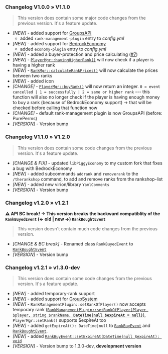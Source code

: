 ### Changelog V1.0.0 » V1.1.0
> This version does contain some major code changes from the previous version. It's a feature update.
- *[NEW]* - added support for [GroupsAPI](https://github.com/alvin0319/GroupsAPI)
  - added `rank-management-plugin` entry to *config.yml*
- *[NEW]* - added support for [BedrockEconomy](https://github.com/cooldogedev/BedrockEconomy)
    - added `economy-plugin` entry to *config.yml*
- *[NEW]* - added a buyer-protection and price calculating ([#7](https://github.com/supercrafter333/theRankShop/issues/7))
- *[NEW]* - [`PlayerMgr::havingHigherRank()`](https://github.com/supercrafter333/theRankShop/blob/master/src/supercrafter333/theRankShop/Manager/PlayerMgr.php#L50) will now check if a player is having a higher rank
- *[NEW]* - [`RankMgr::calculateRankPrices()`](https://github.com/supercrafter333/theRankShop/blob/master/src/supercrafter333/theRankShop/Manager/RankMgr.php#L36) will now calculate the prices between two ranks
- *[NEW]* - added icon
- *[CHANGE]* - [`PlayerMgr::buyRank()`](https://github.com/supercrafter333/theRankShop/blob/master/src/supercrafter333/theRankShop/Manager/PlayerMgr.php#L68) will now return an integer. `0 = event cancelled | 1 = successfully | 2 = same or higher rank`  ---  this function will also no longer check if the player is having enough money to buy a rank (because of BedrockEconomy support) -> that will be checked before calling that function now
- *[CHANGE]* - default rank-management plugin is now GroupsAPI (before: PurePerms)
- *[VERSION]* - Version bump

### Changelog V1.1.0 » V1.2.0
> This version does contain some code changes from the previous version. It's a feature update.
- *[CHANGE & FIX]* - updated `libPiggyEconomy` to my custom fork that fixes a bug with BedrockEconomy
- *[NEW]* - added subcommands `addrank` and `removerank` to the `/therankshop` command, to add and remove ranks from the rankshop-list
- *[NEW]* - added new virion/library `YamlComments`
- *[VERSION]* - Version bump

### Changelog v1.2.0 » v1.2.1
**⚠️ API BC break! -> This version breaks the backward compatiblity of the `RankBuyedEvent` (<- old | new ->) `RankBoughtEvent`**
> This version doesn't contain much code changes from the previous version.
- *[CHANGE & BC break]* - Renamed class `RankBuyedEvent` to [`RankBoughtEvent`](https://github.com/supercrafter333/theRankShop/blob/master/src/supercrafter333/theRankShop/Events/RankBoughtEvent.php)
- *[VERSION]* - Version bump


### Changelog v1.2.1 » v1.3.0-dev
> This version does contain some code changes from the previous version. It's a feature update.
- *[NEW]* - added temporary-rank support
- *[NEW]* - added support for [GroupSystem](https://github.com/r3pt1s/GroupSystem)
- *[NEW]* - `RankManagementPlugin::setRankOfPlayer()` now accepts temporary rank ([`RankManagementPlugin::setRankOfPlayer(Player $player, string $rankName, `**`DateTime|null $expireAt = null)`**](https://github.com/supercrafter333/theRankShop/blob/master/src/supercrafter333/theRankShop/Manager/RankManagementPlugin.php#L24)), `PlayerMgr::setRank()` supports $expireAt too
- *[NEW]* - added `getExpireAt(): DateTime|null` to [`RankBuyEvent`](https://github.com/supercrafter333/theRankShop/blob/development/src/supercrafter333/theRankShop/Events/RankBuyEvent.php) and [`RankBoughtEvent`](https://github.com/supercrafter333/theRankShop/blob/master/src/supercrafter333/theRankShop/Events/RankBoughtEvent.php).
- *[NEW]* - added [`RankBuyEvent::setExpireAt(DateTime|null $expireAt): void`](https://github.com/supercrafter333/theRankShop/blob/development/src/supercrafter333/theRankShop/Events/RankBuyEvent.php#L69-L72)
- *[VERSION]* - Version bump to 1.3.0-dev, **development version**